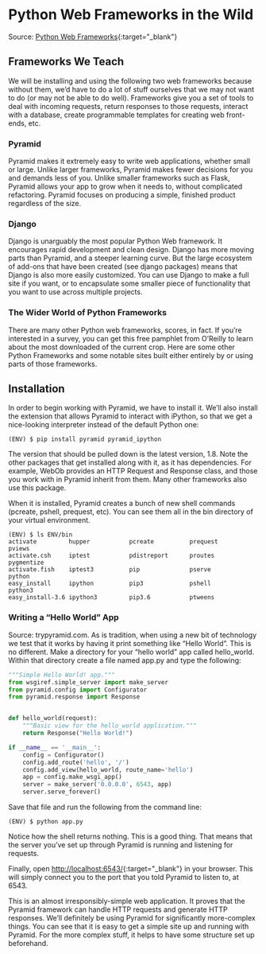 # Python Web Frameworks in the Wild
Source: [Python Web Frameworks](https://wiki.python.org/moin/WebFrameworks){:target="_blank"}

## Frameworks We Teach
We will be installing and using the following two web frameworks because without them, we’d have to do a lot of stuff ourselves that we may not want to do (or may not be able to do well). Frameworks give you a set of tools to deal with incoming requests, return responses to those requests, interact with a database, create programmable templates for creating web front-ends, etc.

### Pyramid
Pyramid makes it extremely easy to write web applications, whether small or large. Unlike larger frameworks, Pyramid makes fewer decisions for you and demands less of you. Unlike smaller frameworks such as Flask, Pyramid allows your app to grow when it needs to, without complicated refactoring. Pyramid focuses on producing a simple, finished product regardless of the size.

### Django
Django is unarguably the most popular Python Web framework. It encourages rapid development and clean design. Django has more moving parts than Pyramid, and a steeper learning curve. But the large ecosystem of add-ons that have been created (see django packages) means that Django is also more easily customized. You can use Django to make a full site if you want, or to encapsulate some smaller piece of functionality that you want to use across multiple projects.

### The Wider World of Python Frameworks
There are many other Python web frameworks, scores, in fact. If you’re interested in a survey, you can get this free pamphlet from O’Reilly to learn about the most downloaded of the current crop. Here are some other Python Frameworks and some notable sites built either entirely by or using parts of those frameworks.


## Installation
In order to begin working with Pyramid, we have to install it. We’ll also install the extension that allows Pyramid to interact with iPython, so that we get a nice-looking interpreter instead of the default Python one:
```
(ENV) $ pip install pyramid pyramid_ipython
```
The version that should be pulled down is the latest version, 1.8. Note the other packages that get installed along with it, as it has dependencies. For example, WebOb provides an HTTP Request and Response class, and those you work with in Pyramid inherit from them. Many other frameworks also use this package.

When it is installed, Pyramid creates a bunch of new shell commands (pcreate, pshell, prequest, etc). You can see them all in the bin directory of your virtual environment.
```
(ENV) $ ls ENV/bin
activate         hupper           pcreate          prequest         pviews
activate.csh     iptest           pdistreport      proutes          pygmentize
activate.fish    iptest3          pip              pserve           python
easy_install     ipython          pip3             pshell           python3
easy_install-3.6 ipython3         pip3.6           ptweens
```

### Writing a “Hello World” App
Source: trypyramid.com.
As is tradition, when using a new bit of technology we test that it works by having it print something like “Hello World”. This is no different. Make a directory for your “hello world” app called hello_world. Within that directory create a file named app.py and type the following:
```python
"""Simple Hello World! app."""
from wsgiref.simple_server import make_server
from pyramid.config import Configurator
from pyramid.response import Response


def hello_world(request):
    """Basic view for the hello_world application."""
    return Response("Hello World!")

if __name__ == '__main__':
    config = Configurator()
    config.add_route('hello', '/')
    config.add_view(hello_world, route_name='hello')
    app = config.make_wsgi_app()
    server = make_server('0.0.0.0', 6543, app)
    server.serve_forever()
```
Save that file and run the following from the command line:
```
(ENV) $ python app.py
```
Notice how the shell returns nothing. This is a good thing. That means that the server you’ve set up through Pyramid is running and listening for requests.

Finally, open [http://localhost:6543/](http://localhost:6543/){:target="_blank"} in your browser. This will simply connect you to the port that you told Pyramid to listen to, at 6543.

This is an almost irresponsibly-simple web application. It proves that the Pyramid framework can handle HTTP requests and generate HTTP responses. We’ll definitely be using Pyramid for significantly more-complex things. You can see that it is easy to get a simple site up and running with Pyramid. For the more complex stuff, it helps to have some structure set up beforehand.

